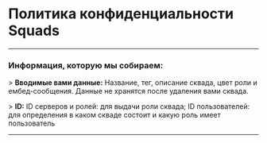 # Политика конфиденциальности Squads
___
### Информация, которую мы собираем:

\> **Вводимые вами данные:**
Название, тег, описание сквада, цвет роли и ембед-сообщения. 
Данные не хранятся после удаления вами сквада.

\> **ID:**
ID серверов и ролей: для выдачи роли сквада; 
ID пользователей: для определения в каком скваде состоит и какую роль имеет пользователь
___

